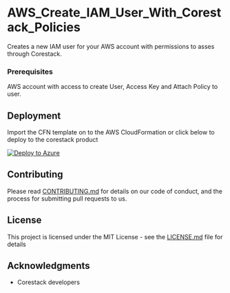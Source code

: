
# AWS_Create_IAM_User_With_Corestack_Policies

Creates a new IAM user for your AWS account with permissions to asses through Corestack.

### Prerequisites

AWS account with access to create User, Access Key and Attach Policy to user.

## Deployment

Import the CFN template on to the AWS CloudFormation or click below to deploy to the corestack product 

[![Deploy to Azure](https://docs.corestack.io/wp-content/uploads/2019/09/deploy-to-corestack.svg)](http://qa.corestack.io/heatstack/templates?repositories=github&external_redirect=true&name=AWS_Create_IAM_User_With_Corestack_Policies&url=https://raw.githubusercontent.com/corestacklabs/Templates/qa/cfn/AWS_Create_IAM_User_With_Corestack_Policies/AWS_Create_IAM_User_With_Corestack_Policies.json&engine=cfn&type[0]=Cloud&classification[0]=Provisioning&services[0]=AWS&scope=tenant#/mytemplates)

## Contributing

Please read [CONTRIBUTING.md](https://gist.github.com/karthick-kk/30e4fd3f279492b4f040d5cd569d21d0) for details on our code of conduct, and the process for submitting pull requests to us.

## License

This project is licensed under the MIT License - see the [LICENSE.md](LICENSE.md) file for details

## Acknowledgments

* Corestack developers


